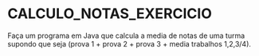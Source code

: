 # CALCULO_NOTAS_EXERCICIO
Faça um programa em Java que calcula a media de notas de uma turma supondo que seja (prova 1 + prova 2 + prova 3 + media trabalhos 1,2,3/4).
